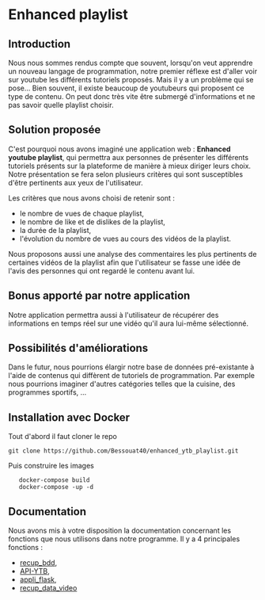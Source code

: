 # Enhanced playlist

## Introduction

Nous nous sommes rendus compte que souvent, lorsqu'on veut apprendre un nouveau langage de programmation, notre premier réflexe est d'aller voir sur youtube les différents tutoriels proposés.
Mais il y a un problème qui se pose... Bien souvent, il existe beaucoup de youtubeurs qui proposent ce type de contenu. On peut donc très vite être submergé d'informations et ne pas savoir quelle playlist choisir.

## Solution proposée

C'est pourquoi nous avons imaginé une application web : **Enhanced youtube playlist**, qui permettra aux personnes de présenter les différents tutoriels présents sur la plateforme de manière à mieux diriger leurs choix.
Notre présentation se fera selon plusieurs critères qui sont susceptibles d'être pertinents aux yeux de l'utilisateur. 

Les critères que nous avons choisi de retenir sont :
- le nombre de vues de chaque playlist,
- le nombre de like et de dislikes de la playlist,
- la durée de la playlist,
- l'évolution du nombre de vues au cours des vidéos de la playlist.

Nous proposons aussi une analyse des commentaires les plus pertinents de certaines vidéos de la playlist afin que l'utilisateur se fasse une idée de l'avis des personnes qui ont regardé le contenu avant lui.

## Bonus apporté par notre application

Notre application permettra aussi à l'utilisateur de récupérer des informations en temps réel sur une vidéo qu'il aura lui-même sélectionné.

## Possibilités d'améliorations

Dans le futur, nous pourrions élargir notre base de données pré-existante à l'aide de contenus qui diffèrent de tutoriels de programmation. 
Par exemple nous pourrions imaginer d'autres catégories telles que la cuisine, des programmes sportifs, ...

## Installation avec Docker

Tout d'abord il faut cloner le repo

``` 
git clone https://github.com/Bessouat40/enhanced_ytb_playlist.git 
```
Puis construire les images 

```
   docker-compose build
   docker-compose -up -d
```

## Documentation

Nous avons mis à votre disposition la documentation concernant les fonctions que nous utilisons dans notre programme.
Il y a 4 principales fonctions :
- [recup_bdd](https://github.com/Bessouat40/enhanced_ytb_playlist/tree/main/doc/doc_recup_bdd.md),
- [API-YTB](https://github.com/Bessouat40/enhanced_ytb_playlist/tree/main/doc/doc_API_ytb.md),
- [appli_flask](https://github.com/Bessouat40/enhanced_ytb_playlist/tree/main/doc/doc_appli_flask.md),
- [recup_data_video](https://github.com/Bessouat40/enhanced_ytb_playlist/tree/main/doc/doc_recup_data_video.md)

